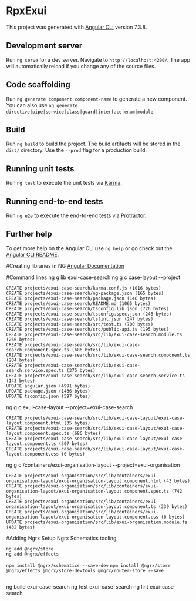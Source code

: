 # RpxExui

This project was generated with [Angular CLI](https://github.com/angular/angular-cli) version 7.3.8.

## Development server

Run `ng serve` for a dev server. Navigate to `http://localhost:4200/`. The app will automatically reload if you change any of the source files.

## Code scaffolding

Run `ng generate component component-name` to generate a new component. You can also use `ng generate directive|pipe|service|class|guard|interface|enum|module`.

## Build

Run `ng build` to build the project. The build artifacts will be stored in the `dist/` directory. Use the `--prod` flag for a production build.

## Running unit tests

Run `ng test` to execute the unit tests via [Karma](https://karma-runner.github.io).

## Running end-to-end tests

Run `ng e2e` to execute the end-to-end tests via [Protractor](http://www.protractortest.org/).

## Further help

To get more help on the Angular CLI use `ng help` or go check out the [Angular CLI README](https://github.com/angular/angular-cli/blob/master/README.md).

#Creating libraries in NG
[Angular Documentation](https://angular.io/guide/creating-libraries)

#Command lines
ng g lib exui-case-search
ng g c case-layout --project
```$xslt
CREATE projects/exui-case-search/karma.conf.js (1016 bytes)
CREATE projects/exui-case-search/ng-package.json (165 bytes)
CREATE projects/exui-case-search/package.json (146 bytes)
CREATE projects/exui-case-search/README.md (1065 bytes)
CREATE projects/exui-case-search/tsconfig.lib.json (726 bytes)
CREATE projects/exui-case-search/tsconfig.spec.json (246 bytes)
CREATE projects/exui-case-search/tslint.json (247 bytes)
CREATE projects/exui-case-search/src/test.ts (700 bytes)
CREATE projects/exui-case-search/src/public-api.ts (195 bytes)
CREATE projects/exui-case-search/src/lib/exui-case-search.module.ts (266 bytes)
CREATE projects/exui-case-search/src/lib/exui-case-search.component.spec.ts (686 bytes)
CREATE projects/exui-case-search/src/lib/exui-case-search.component.ts (284 bytes)
CREATE projects/exui-case-search/src/lib/exui-case-search.service.spec.ts (375 bytes)
CREATE projects/exui-case-search/src/lib/exui-case-search.service.ts (143 bytes)
UPDATE angular.json (4991 bytes)
UPDATE package.json (1436 bytes)
UPDATE tsconfig.json (597 bytes)

```
ng g c exui-case-layout --project=exui-case-search

```$xslt
CREATE projects/exui-case-search/src/lib/exui-case-layout/exui-case-layout.component.html (35 bytes)
CREATE projects/exui-case-search/src/lib/exui-case-layout/exui-case-layout.component.spec.ts (686 bytes)
CREATE projects/exui-case-search/src/lib/exui-case-layout/exui-case-layout.component.ts (307 bytes)
CREATE projects/exui-case-search/src/lib/exui-case-layout/exui-case-layout.component.css (0 bytes)

```
ng g c /containers/exui-organisation-layout --project=exui-organisation
```$xslt
CREATE projects/exui-organisation/src/lib/containers/exui-organisation-layout/exui-organisation-layout.component.html (43 bytes)
CREATE projects/exui-organisation/src/lib/containers/exui-organisation-layout/exui-organisation-layout.component.spec.ts (742 bytes)
CREATE projects/exui-organisation/src/lib/containers/exui-organisation-layout/exui-organisation-layout.component.ts (339 bytes)
CREATE projects/exui-organisation/src/lib/containers/exui-organisation-layout/exui-organisation-layout.component.css (0 bytes)
UPDATE projects/exui-organisation/src/lib/exui-organisation.module.ts (432 bytes)

```


#Adding Ngrx Setup Ngrx Schematics tooling
```
ng add @ngrx/store
ng add @ngrx/effects
```
`npm install @ngrx/schematics --save-dev`
`npm install @ngrx/store @ngrx/effects @ngrx/store-devtools @ngrx/router-store --save`

```$xslt

```
ng build exui-case-search
ng test exui-case-search
ng lint exui-case-search
